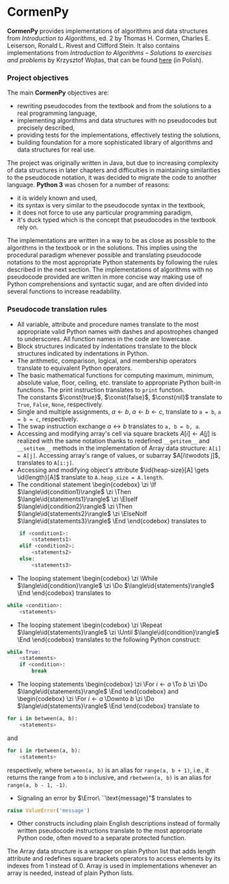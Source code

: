 # CormenPy

**CormenPy** provides implementations of algorithms and data structures from *Introduction to Algorithms*, ed. 2
by Thomas H. Cormen, Charles E. Leiserson, Ronald L. Rivest and Clifford Stein.
It also contains implementations from *Introduction to Algorithms – Solutions to exercises and problems*
by Krzysztof Wojtas, that can be found [here](https://github.com/wojtask/CormenSol) (in Polish).

### Project objectives

The main **CormenPy** objectives are:
* rewriting pseudocodes from the textbook and from the solutions to a real programming language,
* implementing algorithms and data structures with no pseudocodes but precisely described,
* providing tests for the implementations, effectively testing the solutions,
* building foundation for a more sophisticated library of algorithms and data structures for real use.

The project was originally written in Java, but due to increasing complexity of data structures in later chapters
and difficulties in maintaining  similarities to the pseudocode notation, it was decided to migrate the code to another
language.
**Python 3** was chosen for a number of reasons:
* it is widely known and used,
* its syntax is very similar to the pseudocode syntax in the textbook,
* it does not force to use any particular programming paradigm,
* it's duck typed which is the concept that pseudocodes in the textbook rely on.

The implementations are written in a way to be as close as possible to the algorithms in the textbook or in the
solutions.
This implies using the procedural paradigm whenever possible and translating pseudocode notations to the most
appropriate Python statements by following the rules described in the next section.
The implementations of algorithms with no pseudocode provided are written in more concise way making use of Python
comprehensions and syntactic sugar, and are often divided into several functions to increase readability.

### Pseudocode translation rules

* All variable, attribute and procedure names translate to the most appropriate valid Python names with dashes and
apostrophes changed to underscores. All function names in the code are lowercase.
* Block structures indicated by indentations translate to the block structures indicated by indentations in Python.
* The arithmetic, comparison, logical, and membership operators translate to equivalent Python operators.
* The basic mathematical functions for computing maximum, minimum, absolute value, floor, ceiling, etc. translate 
to appropriate Python built-in functions. The print instruction translates to `print` function.<br />
The constants $\const{true}$, $\const{false}$, $\const{nil}$ translate to `True`, `False`, `None`, respectively.
* Single and multiple assignments, $a \gets b$, $a \gets b \gets c$, translate to `a = b`, `a = b = c`, respectively.
* The swap instruction $\text{exchange } a \leftrightarrow b$ translates to `a, b = b, a`.
* Accessing and modifying array's cell via square brackets $A[i] \gets A[j]$ is realized with the same notation thanks
to redefined `__getitem__` and `__setitem__` methods in the implementation of Array data structure: `A[i] = A[j]`.
Accessing array's range of values, or subarray $A[i\twodots j]$, translates to `A[i:j]`.
* Accessing and modifying object's attribute $\id{heap-size}[A] \gets \id{length}[A]$ translate to
`A.heap_size = A.length`.
* The conditional statement
\begin{codebox}
\zi \If $\langle\id{condition1}\rangle$
\zi     \Then $\langle\id{statements1}\rangle$
\zi     \ElseIf $\langle\id{condition2}\rangle$
\zi         \Then $\langle\id{statements2}\rangle$
\zi     \ElseNoIf $\langle\id{statements3}\rangle$
        \End
\end{codebox}
translates to

```Python
    if <condition1>:
        <statements1>
    elif <condition2>:
        <statements2>
    else:
        <statements3>
```

* The looping statement
\begin{codebox}
\zi \While $\langle\id{condition}\rangle$
\zi     \Do $\langle\id{statements}\rangle$
        \End
\end{codebox}
translates to

```Python
while <condition>:
    <statements>
```

* The looping statement
\begin{codebox}
\zi \Repeat $\langle\id{statements}\rangle$
\zi     \Until $\langle\id{condition}\rangle$
        \End
\end{codebox}
translates to the following Python construct:

```Python
while True:
    <statements>
    if <condition>:
        break
```

* The looping statements
\begin{codebox}
\zi \For $i \gets a$ \To $b$
\zi     \Do $\langle\id{statements}\rangle$
        \End
\end{codebox}
and 
\begin{codebox}
\zi \For $i \gets a$ \Downto $b$
\zi     \Do $\langle\id{statements}\rangle$
        \End
\end{codebox}
translate to

```Python
for i in between(a, b):
    <statements>
```
and
```Python
for i in rbetween(a, b):
    <statements>
```

respectively, where `between(a, b)` is an alias for `range(a, b + 1)`, i.e., it returns the range from `a` to `b`
inclusive, and `rbetween(a, b)` is an alias for `range(a, b - 1, -1)`.

* Signaling an error by $\Error\ ``\text{message}"$ translates to
```Python
raise ValueError('message')
```

* Other constructs including plain English descriptions instead of formally written pseudocode instructions translate
to the most appropriate Python code, often moved to a separate protected function.

The Array data structure is a wrapper on plain Python list that adds length attribute and redefines square brackets
operators to access elements by its indexes from 1 instead of 0.
Array is used in implementations whenever an array is needed, instead of plain Python lists.